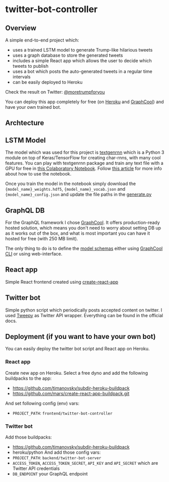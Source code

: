 # twitter-bot-controller

## Overview

A simple end-to-end project which:
- uses a trained LSTM model to generate Trump-like hilarious tweets
- uses a graph database to store the generated tweets
- includes a simple React app which allows the user to decide which tweets to publish
- uses a bot which posts the auto-generated tweets in a regular time intervals
- can be easily deployed to Heroku

Check the result on Twitter: [@moretrumpforyou](https://twitter.com/moretrumpforyou)

You can deploy this app completely for free (on [Heroku](https://heroku.com) and [GraphCool](https://www.graph.cool/)) and have your own trained bot.

## Archtecture

## LSTM Model

The model which was used for this project is [textgenrnn](https://github.com/minimaxir/textgenrnn) which is a Python 3 module on top of Keras/TensorFlow for creating char-rnns, with many cool features. You can play with textgenrnn package and train any text file with a GPU for free in [this Colaboratory Notebook](https://drive.google.com/file/d/1mMKGnVxirJnqDViH7BDJxFqWrsXlPSoK/view?usp=sharing). Follow [this article](https://minimaxir.com/2018/05/text-neural-networks/) for more info about how to use the notebook.

Once you train the model in the notebook simply download the `{model_name}_weights.hdf5`, `{model_name}_vocab.json` and `{model_name}_config.json` and update the file paths in the [generate.py](https://github.com/jedrazb/twitter-bot-controller/blob/master/backend/twitter-bot-server/src/generate.py)

## GraphQL DB
For the GraphQL framework I chose [GraphCool](https://www.graph.cool/). It offers production-ready hosted solution, which means you don't need to worry about setting DB up as it works out of the box, and what is most important you can have it hosted for free (with 250 MB limit).

The only thing to do is to define the [model schemas](https://github.com/jedrazb/twitter-bot-controller/blob/master/backend/twitter-bot-db/types.graphql) either using [GraphCool CLI](https://www.graph.cool/docs/reference/graphcool-cli/overview-zboghez5go/) or using web-interface. 

## React app

Simple React frontend created using [create-react-app](https://github.com/facebook/create-react-app)

## Twitter bot

Simple python script which periodically posts accepted content on twitter. I used [Tweepy](http://www.tweepy.org/) as Twitter API wrapper. Everything can be found in the official docs.

## Deployment (if you want to have your own bot)

You can easily deploy the twitter bot script and React app on Heroku.

### React app
Create new app on Heroku. Select a free dyno and add the following buildpacks to the app:
- https://github.com/timanovsky/subdir-heroku-buildpack
- https://github.com/mars/create-react-app-buildpack.git

And set following config (env) vars:
- `PROJECT_PATH`: `frontend/twitter-bot-controller`

### Twitter bot
Add those buildpacks:
- https://github.com/timanovsky/subdir-heroku-buildpack
- heroku/python
And add those config vars:
- `PROJECT_PATH`: `backend/twitter-bot-server`
- `ACCESS_TOKEN`, `ACCESS_TOKEN_SECRET`, `API_KEY` and `API_SECRET` which are Twitter API credentials
- `DB_ENDPOINT` your GraphQL endpoint
